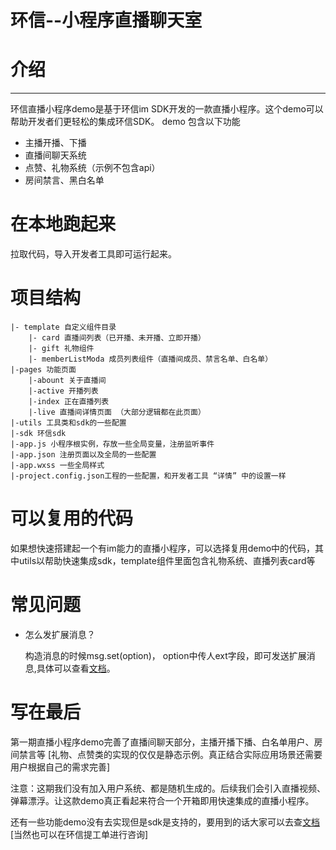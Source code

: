 # 环信--小程序直播聊天室
# 介绍
******
环信直播小程序demo是基于环信im SDK开发的一款直播小程序。这个demo可以帮助开发者们更轻松的集成环信SDK。
demo 包含以下功能
  - 主播开播、下播
  - 直播间聊天系统
  - 点赞、礼物系统（示例不包含api）
  - 房间禁言、黑白名单
# 在本地跑起来
拉取代码，导入开发者工具即可运行起来。

# 项目结构
```shell
|- template 自定义组件目录
    |- card 直播间列表（已开播、未开播、立即开播）
    |- gift 礼物组件
    |- memberListModa 成员列表组件（直播间成员、禁言名单、白名单）
|-pages 功能页面
    |-abount 关于直播间
    |-active 开播列表
    |-index 正在直播列表
    |-live 直播间详情页面 （大部分逻辑都在此页面）
|-utils 工具类和sdk的一些配置
|-sdk 环信sdk
|-app.js 小程序根实例，存放一些全局变量，注册监听事件
|-app.json 注册页面以及全局的一些配置
|-app.wxss 一些全局样式
|-project.config.json工程的一些配置，和开发者工具 “详情” 中的设置一样
```
# 可以复用的代码
如果想快速搭建起一个有im能力的直播小程序，可以选择复用demo中的代码，其中utils以帮助快速集成sdk，template组件里面包含礼物系统、直播列表card等

# 常见问题
+ 怎么发扩展消息？

  构造消息的时候msg.set(option)， option中传人ext字段，即可发送扩展消息,具体可以查看[文档](http://docs-im.easemob.com/im/applet/message#%E5%8F%91%E9%80%81%E6%96%87%E6%9C%AC%E6%B6%88%E6%81%AF_%E5%8D%95%E8%81%8A)。

# 写在最后
第一期直播小程序demo完善了直播间聊天部分，主播开播下播、白名单用户、房间禁言等 [礼物、点赞类的实现的仅仅是静态示例。真正结合实际应用场景还需要用户根据自己的需求完善]

注意：这期我们没有加入用户系统、都是随机生成的。后续我们会引入直播视频、弹幕漂浮。让这款demo真正看起来符合一个开箱即用快速集成的直播小程序。

还有一些功能demo没有去实现但是sdk是支持的，要用到的话大家可以去查[文档](https://webim.easemob.com/sdk/jsdoc/out/connection.html) [当然也可以在环信提工单进行咨询]